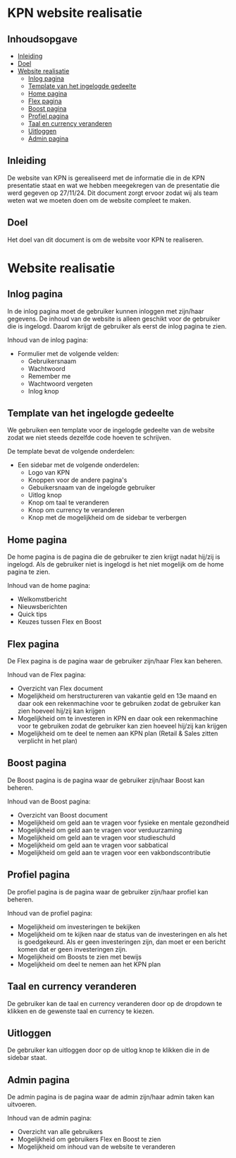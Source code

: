 # KPN website realisatie

## Inhoudsopgave

- [Inleiding](#inleiding)
- [Doel](#doel)
- [Website realisatie](#website-realisatie)
    - [Inlog pagina](#inlog-pagina)
    - [Template van het ingelogde gedeelte](#template-van-het-ingelogde-gedeelte)
    - [Home pagina](#home-pagina)
    - [Flex pagina](#flex-pagina)
    - [Boost pagina](#boost-pagina)
    - [Profiel pagina](#profiel-pagina)
    - [Taal en currency veranderen](#taal-en-currency-veranderen)
    - [Uitloggen](#uitloggen)
    - [Admin pagina](#admin-pagina)

## Inleiding

De website van KPN is gerealiseerd met de informatie die in de KPN presentatie staat en wat we hebben meegekregen van de
presentatie die werd gegeven op 27/11/24. Dit document zorgt ervoor zodat wij als team weten wat we moeten doen om de
website compleet te maken.

## Doel

Het doel van dit document is om de website voor KPN te realiseren.

# Website realisatie

## Inlog pagina

In de inlog pagina moet de gebruiker kunnen inloggen met zijn/haar gegevens.
De inhoud van de website is alleen geschikt voor de gebruiker die is ingelogd. Daarom krijgt de gebruiker als eerst de
inlog pagina te zien.

Inhoud van de inlog pagina:

- Formulier met de volgende velden:
    - Gebruikersnaam
    - Wachtwoord
    - Remember me
    - Wachtwoord vergeten
    - Inlog knop

## Template van het ingelogde gedeelte

We gebruiken een template voor de ingelogde gedeelte van de website zodat we niet steeds dezelfde code hoeven te
schrijven.

De template bevat de volgende onderdelen:

- Een sidebar met de volgende onderdelen:
    - Logo van KPN
    - Knoppen voor de andere pagina's
    - Gebuikersnaam van de ingelogde gebruiker
    - Uitlog knop
    - Knop om taal te veranderen
    - Knop om currency te veranderen
    - Knop met de mogelijkheid om de sidebar te verbergen

## Home pagina

De home pagina is de pagina die de gebruiker te zien krijgt nadat hij/zij is ingelogd. Als de gebruiker niet is ingelogd
is het niet mogelijk om de home pagina te zien.

Inhoud van de home pagina:

- Welkomstbericht
- Nieuwsberichten
- Quick tips
- Keuzes tussen Flex en Boost

## Flex pagina

De Flex pagina is de pagina waar de gebruiker zijn/haar Flex kan beheren.

Inhoud van de Flex pagina:

- Overzicht van Flex document
- Mogelijkheid om herstructureren van vakantie geld en 13e maand en daar ook een rekenmachine voor te gebruiken zodat
  de gebruiker kan zien hoeveel hij/zij kan krijgen
- Mogelijkheid om te investeren in KPN en daar ook een rekenmachine voor te gebruiken zodat de gebruiker kan zien hoeveel
  hij/zij kan krijgen
- Mogelijkheid om te deel te nemen aan KPN plan (Retail & Sales zitten verplicht in het plan)

## Boost pagina

De Boost pagina is de pagina waar de gebruiker zijn/haar Boost kan beheren.

Inhoud van de Boost pagina:

- Overzicht van Boost document
- Mogelijkheid om geld aan te vragen voor fysieke en mentale gezondheid
- Mogelijkheid om geld aan te vragen voor verduurzaming
- Mogelijkheid om geld aan te vragen voor studieschuld
- Mogelijkheid om geld aan te vragen voor sabbatical
- Mogelijkheid om geld aan te vragen voor een vakbondscontributie

## Profiel pagina

De profiel pagina is de pagina waar de gebruiker zijn/haar profiel kan beheren.

Inhoud van de profiel pagina:

- Mogelijkheid om investeringen te bekijken
- Mogelijkheid om te kijken naar de status van de investeringen en als het is goedgekeurd. Als er geen investeringen
  zijn, dan moet er een bericht komen dat er geen investeringen zijn.
- Mogelijkheid om Boosts te zien met bewijs
- Mogelijkheid om deel te nemen aan het KPN plan

## Taal en currency veranderen

De gebruiker kan de taal en currency veranderen door op de dropdown te klikken en de gewenste taal en currency te
kiezen.

## Uitloggen

De gebruiker kan uitloggen door op de uitlog knop te klikken die in de sidebar staat.

## Admin pagina

De admin pagina is de pagina waar de admin zijn/haar admin taken kan uitvoeren.

Inhoud van de admin pagina:

- Overzicht van alle gebruikers
- Mogelijkheid om gebruikers Flex en Boost te zien
- Mogelijkheid om inhoud van de website te veranderen
